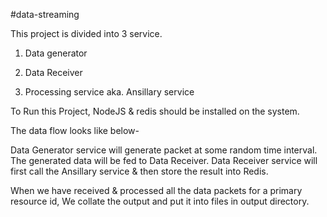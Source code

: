 #data-streaming

This project is divided into 3 service.

1. Data generator

2. Data Receiver

3. Processing service aka. Ansillary service



To Run this Project, NodeJS & redis should be installed on the system.

The data flow looks like below-

Data Generator service will generate packet at some random time interval. The generated data will be fed to Data Receiver.
Data Receiver service will first call the Ansillary service & then store the result into Redis.

When we have received & processed all the data packets for a primary resource id, We collate the output and put it into files in output directory.
